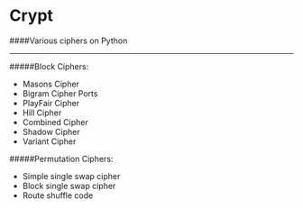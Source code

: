 # Crypt
####Various ciphers on Python  
___  
#####Block Ciphers:  
* Masons Cipher  
* Bigram Cipher Ports  
* PlayFair Cipher  
* Hill Cipher  
* Combined Cipher  
* Shadow Cipher  
* Variant Cipher

#####Permutation Ciphers:
* Simple single swap cipher
* Block single swap cipher
* Route shuffle code